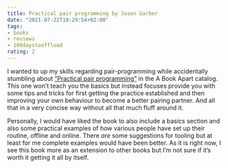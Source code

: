 ```yaml
---
title: Practical pair programming by Jason Garber
date: "2021-07-22T19:29:54+02:00"
tags:
- books
- reviews
- 100daystooffload
rating: 2
---
```


I wanted to up my skills regarding pair-programming while accidentally stumbling about [“Practical pair programming”](https://abookapart.com/products/practical-pair-programming) in the A Book Apart catalog. This one won’t teach you the basics but instead focuses provide you with some tips and tricks for first getting the practice established and then improving your own behaviour to become a better pairing partner. And all that in a very concise way without all that much fluff around it.

Personally, I would have liked the book to also include a basics section and also some practical examples of how various people have set up their routine, offline and online. There *are* some suggestions for tooling but at least for me complete examples would have been better. As it is right now, I see this book more as an extension to other books but I’m not sure if it’s worth it getting it all by itself.
